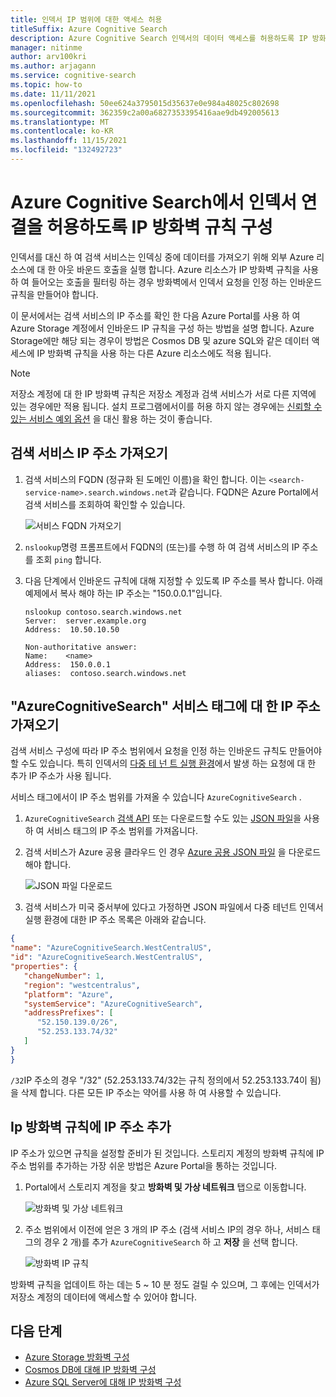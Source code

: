 ```yaml
---
title: 인덱서 IP 범위에 대한 액세스 허용
titleSuffix: Azure Cognitive Search
description: Azure Cognitive Search 인덱서의 데이터 액세스를 허용하도록 IP 방화벽 규칙을 구성합니다.
manager: nitinme
author: arv100kri
ms.author: arjagann
ms.service: cognitive-search
ms.topic: how-to
ms.date: 11/11/2021
ms.openlocfilehash: 50ee624a3795015d35637e0e984a48025c802698
ms.sourcegitcommit: 362359c2a00a6827353395416aae9db492005613
ms.translationtype: MT
ms.contentlocale: ko-KR
ms.lasthandoff: 11/15/2021
ms.locfileid: "132492723"
---
```

# <a name="configure-ip-firewall-rules-to-allow-indexer-connections-in-azure-cognitive-search"></a>Azure Cognitive Search에서 인덱서 연결을 허용하도록 IP 방화벽 규칙 구성

인덱서를 대신 하 여 검색 서비스는 인덱싱 중에 데이터를 가져오기 위해 외부 Azure 리소스에 대 한 아웃 바운드 호출을 실행 합니다. Azure 리소스가 IP 방화벽 규칙을 사용 하 여 들어오는 호출을 필터링 하는 경우 방화벽에서 인덱서 요청을 인정 하는 인바운드 규칙을 만들어야 합니다.

이 문서에서는 검색 서비스의 IP 주소를 확인 한 다음 Azure Portal를 사용 하 여 Azure Storage 계정에서 인바운드 IP 규칙을 구성 하는 방법을 설명 합니다. Azure Storage에만 해당 되는 경우이 방법은 Cosmos DB 및 azure SQL와 같은 데이터 액세스에 IP 방화벽 규칙을 사용 하는 다른 Azure 리소스에도 적용 됩니다.

> [!NOTE]
> 저장소 계정에 대 한 IP 방화벽 규칙은 저장소 계정과 검색 서비스가 서로 다른 지역에 있는 경우에만 적용 됩니다. 설치 프로그램에서이를 허용 하지 않는 경우에는 [신뢰할 수 있는 서비스 예외 옵션](search-indexer-howto-access-trusted-service-exception.md) 을 대신 활용 하는 것이 좋습니다.

## <a name="get-a-search-service-ip-address"></a>검색 서비스 IP 주소 가져오기

1. 검색 서비스의 FQDN (정규화 된 도메인 이름)을 확인 합니다. 이는 `<search-service-name>.search.windows.net`과 같습니다. FQDN은 Azure Portal에서 검색 서비스를 조회하여 확인할 수 있습니다.

   ![서비스 FQDN 가져오기](media\search-indexer-howto-secure-access\search-service-portal.png "서비스 FQDN 가져오기")

1. `nslookup`명령 프롬프트에서 FQDN의 (또는)를 수행 하 여 검색 서비스의 IP 주소를 조회 `ping` 합니다.

1. 다음 단계에서 인바운드 규칙에 대해 지정할 수 있도록 IP 주소를 복사 합니다. 아래 예제에서 복사 해야 하는 IP 주소는 "150.0.0.1"입니다.

   ```azurepowershell
   nslookup contoso.search.windows.net
   Server:  server.example.org
   Address:  10.50.10.50
    
   Non-authoritative answer:
   Name:    <name>
   Address:  150.0.0.1
   aliases:  contoso.search.windows.net
   ```

## <a name="get-ip-addresses-for-azurecognitivesearch-service-tag"></a>"AzureCognitiveSearch" 서비스 태그에 대 한 IP 주소 가져오기

검색 서비스 구성에 따라 IP 주소 범위에서 요청을 인정 하는 인바운드 규칙도 만들어야 할 수도 있습니다. 특히 인덱서의 [다중 테 넌 트 실행 환경](search-indexer-securing-resources.md#indexer-execution-environment)에서 발생 하는 요청에 대 한 추가 IP 주소가 사용 됩니다. 

서비스 태그에서이 IP 주소 범위를 가져올 수 있습니다 `AzureCognitiveSearch` .

1. `AzureCognitiveSearch` [검색 API](../virtual-network/service-tags-overview.md#use-the-service-tag-discovery-api) 또는 다운로드할 수도 있는 [JSON 파일](../virtual-network/service-tags-overview.md#discover-service-tags-by-using-downloadable-json-files)을 사용 하 여 서비스 태그의 IP 주소 범위를 가져옵니다.

1. 검색 서비스가 Azure 공용 클라우드 인 경우 [Azure 공용 JSON 파일](https://www.microsoft.com/download/details.aspx?id=56519) 을 다운로드 해야 합니다.

   ![JSON 파일 다운로드](media\search-indexer-howto-secure-access\service-tag.png "JSON 파일 다운로드")

1. 검색 서비스가 미국 중서부에 있다고 가정하면 JSON 파일에서 다중 테넌트 인덱서 실행 환경에 대한 IP 주소 목록은 아래와 같습니다.

```json
{
"name": "AzureCognitiveSearch.WestCentralUS",
"id": "AzureCognitiveSearch.WestCentralUS",
"properties": {
   "changeNumber": 1,
   "region": "westcentralus",
   "platform": "Azure",
   "systemService": "AzureCognitiveSearch",
   "addressPrefixes": [
      "52.150.139.0/26",
      "52.253.133.74/32"
   ]
}
}
```

`/32`IP 주소의 경우 "/32" (52.253.133.74/32는 규칙 정의에서 52.253.133.74이 됨)을 삭제 합니다. 다른 모든 IP 주소는 약어를 사용 하 여 사용할 수 있습니다.

## <a name="add-ip-addresses-to-ip-firewall-rules"></a>Ip 방화벽 규칙에 IP 주소 추가

IP 주소가 있으면 규칙을 설정할 준비가 된 것입니다. 스토리지 계정의 방화벽 규칙에 IP 주소 범위를 추가하는 가장 쉬운 방법은 Azure Portal을 통하는 것입니다. 

1. Portal에서 스토리지 계정을 찾고 **방화벽 및 가상 네트워크** 탭으로 이동합니다.

   ![방화벽 및 가상 네트워크](media\search-indexer-howto-secure-access\storage-firewall.png "방화벽 및 가상 네트워크")

1. 주소 범위에서 이전에 얻은 3 개의 IP 주소 (검색 서비스 IP의 경우 하나, 서비스 태그의 경우 2 개)를 추가 `AzureCognitiveSearch` 하 고 **저장** 을 선택 합니다.

   ![방화벽 IP 규칙](media\search-indexer-howto-secure-access\storage-firewall-ip.png "방화벽 IP 규칙")

방화벽 규칙을 업데이트 하는 데는 5 ~ 10 분 정도 걸릴 수 있으며, 그 후에는 인덱서가 저장소 계정의 데이터에 액세스할 수 있어야 합니다.

## <a name="next-steps"></a>다음 단계

- [Azure Storage 방화벽 구성](../storage/common/storage-network-security.md)
- [Cosmos DB에 대해 IP 방화벽 구성](../cosmos-db/how-to-configure-firewall.md)
- [Azure SQL Server에 대해 IP 방화벽 구성](../azure-sql/database/firewall-configure.md)
